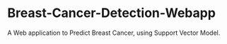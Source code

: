 # Breast-Cancer-Detection-Webapp
A Web application to Predict Breast Cancer, using Support Vector Model.
